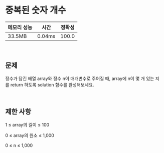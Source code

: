 # 중복된 숫자 개수

| 메모리 성능 | 시간 | 정확성 |
| ---- | ---- | ---- |
| 33.5MB | 0.04ms | 100.0 |

<br />

## 문제

정수가 담긴 배열 array와 정수 n이 매개변수로 주어질 때, array에 n이 몇 개 있는 지를 return 하도록 solution 함수를 완성해보세요.

<br />

## 제한 사항
1 ≤ array의 길이 ≤ 100

0 ≤ array의 원소 ≤ 1,000

0 ≤ n ≤ 1,000

